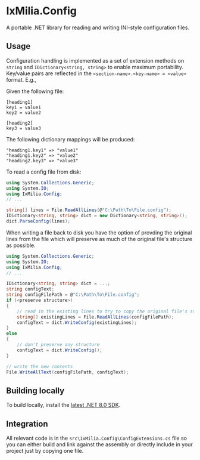 ﻿IxMilia.Config
==============

A portable .NET library for reading and writing INI-style configuration files.

## Usage

Configuration handling is implemented as a set of extension methods on `string`
and `IDictionary<string, string>` to enable maximum portability.  Key/value
pairs are reflected in the `<section-name>.<key-name> = <value>` format.  E.g.,

Given the following file:

```
[heading1]
key1 = value1
key2 = value2

[heading2]
key3 = value3
```

The following dictionary mappings will be produced:

```
"heading1.key1" => "value1"
"heading1.key2" => "value2"
"heading2.key3" => "value3"
```

To read a config file from disk:

``` C#
using System.Collections.Generic;
using System.IO;
using IxMilia.Config;
// ...

string[] lines = File.ReadAllLines(@"C:\Path\To\File.config");
IDictionary<string, string> dict = new Dictionary<string, string>();
dict.ParseConfig(lines);
```

When writing a file back to disk you have the option of provding the original lines
from the file which will preserve as much of the original file's structure as
possible.

``` C#
using System.Collections.Generic;
using System.IO;
using IxMilia.Config;
// ...

IDictionary<string, string> dict = ...;
string configText;
string configFilePath = @"C:\Path\To\File.config";
if (<preserve structure>)
{
    // read in the existing lines to try to copy the original file's structure
    string[] existingLines = File.ReadAllLines(configFilePath);
    configText = dict.WriteConfig(existingLines);
}
else
{
    // don't preserve any structure
    configText = dict.WriteConfig();
}

// write the new contents
File.WriteAllText(configFilePath, configText);
```

## Building locally

To build locally, install the [latest .NET 8.0 SDK](https://dotnet.microsoft.com/download).

## Integration

All relevant code is in the `src\IxMilia.Config\ConfigExtensions.cs` file so you
can either build and link against the assembly or directly include in your project
just by copying one file.

